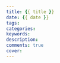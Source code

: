 ```yaml
---
title: {{ title }}
date: {{ date }}
tags: 
categories: 
keywords: 
description: 
comments: true
cover: 
---
```

